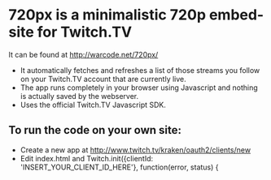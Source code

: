 720px is a minimalistic 720p embed-site for Twitch.TV
==========================
It can be found at http://warcode.net/720px/

* It automatically fetches and refreshes a list of those streams you follow on your Twitch.TV account that are currently live.
* The app runs completely in your browser using Javascript and nothing is actually saved by the webserver.
* Uses the official Twitch.TV Javascript SDK.

To run the code on your own site:
-----------
* Create a new app at http://www.twitch.tv/kraken/oauth2/clients/new
* Edit index.html and  Twitch.init({clientId: 'INSERT_YOUR_CLIENT_ID_HERE'}, function(error, status) {